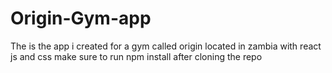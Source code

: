 # Origin-Gym-app
The is the app i created for a gym called origin located in zambia with react js and css
make sure to run npm install after cloning the repo
